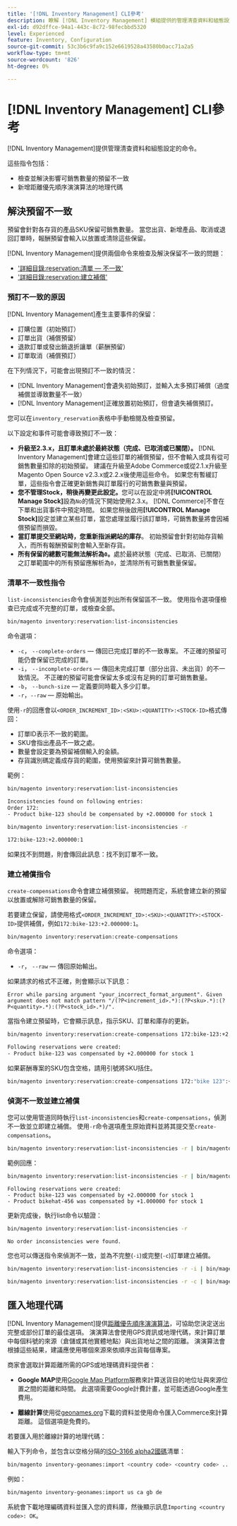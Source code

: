 ```yaml
---
title: '[!DNL Inventory Management] CLI參考'
description: 瞭解 [!DNL Inventory Management] 模組提供的管理清查資料和組態設定的命令。
exl-id: d92dffce-94a1-443c-8c72-98fecbbd5320
level: Experienced
feature: Inventory, Configuration
source-git-commit: 53c3b6c9fa9c152e6619528a43580b0acc71a2a5
workflow-type: tm+mt
source-wordcount: '826'
ht-degree: 0%

---
```


# [!DNL Inventory Management] CLI參考

[!DNL Inventory Management]提供管理清查資料和組態設定的命令。

這些指令包括：

- 檢查並解決影響可銷售數量的預留不一致
- 新增距離優先順序演演算法的地理代碼

## 解決預留不一致

預留會針對各存貨的產品SKU保留可銷售數量。 當您出貨、新增產品、取消或退回訂單時，報酬預留會輸入以放置或清除這些保留。

[!DNL Inventory Management]提供兩個命令來檢查及解決保留不一致的問題：

- [&#39;詳細目錄:reservation:清單 — 不一致&#39;](#list-inconsistencies-command)
- [&#39;詳細目錄:reservation:建立補償&#39;](#create-compensations-command)

### 預訂不一致的原因

[!DNL Inventory Management]產生主要事件的保留：

- 訂購位置（初始預訂）
- 訂單出貨（補償預留）
- 退款訂單或發出銷退折讓單（薪酬預留）
- 訂單取消（補償預訂）

在下列情況下，可能會出現預訂不一致的情況：

- [!DNL Inventory Management]會遺失初始預訂，並輸入太多預訂補償（過度補償並導致數量不一致）
- [!DNL Inventory Management]正確放置初始預訂，但會遺失補償預訂。

您可以在`inventory_reservation`表格中手動檢閱及檢查預留。

以下設定和事件可能會導致預訂不一致：

- **升級至2.3.x，且訂單未處於最終狀態（完成、已取消或已關閉）。** [!DNL Inventory Management]會建立這些訂單的補償預留，但不會輸入或具有從可銷售數量扣除的初始預留。 建議在升級至Adobe Commerce或從2.1.x升級至Magento Open Source v2.3.x或2.2.x後使用這些命令。 如果您有暫緩訂單，這些指令會正確更新銷售與訂單履行的可銷售數量與預留。
- **您不管理Stock，稍後再變更此設定。**&#x200B;您可以在設定中將&#x200B;**[!UICONTROL Manage Stock]**&#x200B;設為`No`的情況下開始使用2.3.x。 [!DNL Commerce]不會在下單和出貨事件中預定時間。 如果您稍後啟用&#x200B;**[!UICONTROL Manage Stock]**&#x200B;設定並建立某些訂單，當您處理並履行該訂單時，可銷售數量將會因補償預留而損毀。
- **當訂單提交至網站時，您重新指派網站的庫存**。 初始預留會針對初始存貨輸入，而所有報酬預留則會輸入至新存貨。
- **所有保留的總數可能無法解析為`0`。**&#x200B;處於最終狀態（完成、已取消、已關閉）之訂單範圍中的所有預留應解析為`0`，並清除所有可銷售數量保留。

### 清單不一致性指令

`list-inconsistencies`命令會偵測並列出所有保留區不一致。 使用指令選項僅檢查已完成或不完整的訂單，或檢查全部。

```bash
bin/magento inventory:reservation:list-inconsistencies
```

命令選項：

- `-c`， `--complete-orders` — 傳回已完成訂單的不一致專案。 不正確的預留可能仍會保留已完成的訂單。
- `-i`， `--incomplete-orders` — 傳回未完成訂單（部分出貨、未出貨）的不一致情況。 不正確的預留可能會保留太多或沒有足夠的訂單可銷售數量。
- `-b`， `--bunch-size` — 定義要同時載入多少訂單。
- `-r`，`--raw` — 原始輸出。

使用`-r`的回應會以`<ORDER_INCREMENT_ID>:<SKU>:<QUANTITY>:<STOCK-ID>`格式傳回：

- 訂單ID表示不一致的範圍。
- SKU會指出產品不一致之處。
- 數量會設定要為預留補償輸入的金額。
- 存貨識別碼定義成存貨的範圍，使用預留來計算可銷售數量。

範例：

```bash
bin/magento inventory:reservation:list-inconsistencies

Inconsistencies found on following entries:
Order 172:
- Product bike-123 should be compensated by +2.000000 for stock 1
```

```bash
bin/magento inventory:reservation:list-inconsistencies -r

172:bike-123:+2.000000:1
```

如果找不到問題，則會傳回此訊息：找不到訂單不一致。

### 建立補償指令

`create-compensations`命令會建立補償預留。 視問題而定，系統會建立新的預留以放置或解除可銷售數量的保留。

若要建立保留，請使用格式`<ORDER_INCREMENT_ID>:<SKU>:<QUANTITY>:<STOCK-ID>`提供補償，例如`172:bike-123:+2.000000:1`。

```bash
bin/magento inventory:reservation:create-compensations
```

命令選項：

- `-r`， `--raw` — 傳回原始輸出。

如果請求的格式不正確，則會顯示以下訊息：

```
Error while parsing argument "your_incorrect_format_argument". Given argument does not match pattern "/(?P<increment_id>.*):(?P<sku>.*):(?P<quantity>.*):(?P<stock_id>.*)/".
```

當指令建立預留時，它會顯示訊息，指示SKU、訂單和庫存的更新。

```bash
bin/magento inventory:reservation:create-compensations 172:bike-123:+2.000000:1

Following reservations were created:
- Product bike-123 was compensated by +2.000000 for stock 1
```

如果薪酬專案的SKU包含空格，請用引號將SKU括住。

```bash
bin/magento inventory:reservation:create-compensations 172:"bike 123":+2.000000:1
```

### 偵測不一致並建立補償

您可以使用管道同時執行`list-inconsistencies`和`create-compensations`，偵測不一致並立即建立補償。 使用`-r`命令選項產生原始資料並將其提交至`create-compensations`。

```bash
bin/magento inventory:reservation:list-inconsistencies -r | bin/magento inventory:reservation:create-compensations
```

範例回應：

```bash
bin/magento inventory:reservation:list-inconsistencies -r | bin/magento inventory:reservation:create-compensations
```

```
Following reservations were created:
- Product bike-123 was compensated by +2.000000 for stock 1
- Product bikehat-456 was compensated by +1.000000 for stock 1
```

更新完成後，執行list命令以驗證：

```bash
bin/magento inventory:reservation:list-inconsistencies -r
```

```
No order inconsistencies were found.
```

您也可以傳送指令來偵測不一致，並為不完整(`-i`)或完整(`-c`)訂單建立補償。

```bash
bin/magento inventory:reservation:list-inconsistencies -r -i | bin/magento inventory:reservation:create-compensations
```

```bash
bin/magento inventory:reservation:list-inconsistencies -r -c | bin/magento inventory:reservation:create-compensations
```

## 匯入地理代碼

[!DNL Inventory Management]提供[距離優先順序演演算法](distance-priority-algorithm.md)，可協助您決定送出完整或部份訂單的最佳選項。 演演算法會使用GPS資訊或地理代碼，來計算訂單中每個料號的來源（倉儲或其他實體地點）與出貨地址之間的距離。 演演算法會根據這些結果，建議應使用哪個來源來依順序出貨每個專案。

商家會選取計算距離所需的GPS或地理碼資料提供者：

- **Google MAP**&#x200B;使用[Google Map Platform](https://mapsplatform.google.com/)服務來計算送貨目的地位址與來源位置之間的距離和時間。 此選項需要Google計費計畫，並可能透過Google產生費用。

- **離線計算**&#x200B;使用從[geonames.org](https://www.geonames.org/)下載的資料並使用命令匯入Commerce來計算距離。 這個選項是免費的。

若要匯入用於離線計算的地理代碼：

輸入下列命令，並包含以空格分隔的[ISO-3166 alpha2國碼](https://www.geonames.org/countries/)清單：

```bash
bin/magento inventory-geonames:import <country code> <country code> ...
```

例如：

```bash
bin/magento inventory-geonames:import us ca gb de
```

系統會下載地理編碼資料並匯入您的資料庫，然後顯示訊息`Importing <country code>: OK`。
